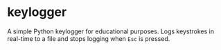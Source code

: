 # keylogger
A simple Python keylogger for educational purposes. Logs keystrokes in real-time to a file and stops logging when `Esc` is pressed.
